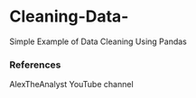 # Cleaning-Data-
Simple Example of Data Cleaning Using Pandas

### References

AlexTheAnalyst YouTube channel

